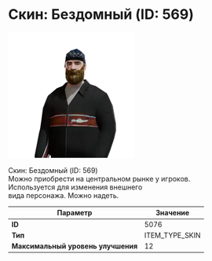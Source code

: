 # Скин: Бездомный (ID: 569)

![Item Image](../img/5076.webp?raw=true)

Скин: Бездомный (ID: 569)<br>Можно приобрести на центральном рынке у игроков.<br>Используется для изменения внешнего<br>вида персонажа. Можно надеть.


| Параметр | Значение |
|----------|----------|
| **ID** | 5076 |
| **Тип** | ITEM_TYPE_SKIN |
| **Максимальный уровень улучшения** | 12 |

